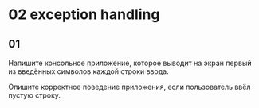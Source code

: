 # 02 exception handling

## 01

Напишите консольное приложение, которое выводит на экран
первый из введённых символов каждой строки ввода.

Опишите корректное поведение приложения, если пользователь ввёл пустую строку.
